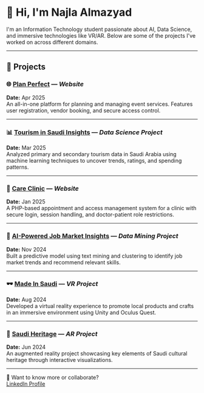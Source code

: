 # 👋 Hi, I'm Najla Almazyad

I'm an Information Technology student passionate about AI, Data Science, and immersive technologies like VR/AR. Below are some of the projects I've worked on across different domains.

---

## 📁 Projects

### 🌐 [Plan Perfect](https://github.com/IT320-PlanPerfect/PlanPerfect) — *Website*  
**Date:** Apr 2025  
An all-in-one platform for planning and managing event services. Features user registration, vendor booking, and secure access control.

---

### 📊 [Tourism in Saudi Insights](https://github.com/almazyadn/Tourism-in-Saudi) — *Data Science Project*  
**Date:** Mar 2025  
Analyzed primary and secondary tourism data in Saudi Arabia using machine learning techniques to uncover trends, ratings, and spending patterns.

---

### 🏥 [Care Clinic](https://github.com/almazyadn/Care-Clinic) — *Website*  
**Date:** Jan 2025  
A PHP-based appointment and access management system for a clinic with secure login, session handling, and doctor-patient role restrictions.

---

### 🧠 [AI-Powered Job Market Insights](https://github.com/JoodAlk/AI-Employment-Trends-Analysis) — *Data Mining Project*  
**Date:** Nov 2024  
Built a predictive model using text mining and clustering to identify job market trends and recommend relevant skills.

---

### 🕶️ [Made In Saudi](https://github.com/almazyadn/Made-In-Saudi) — *VR Project*  
**Date:** Aug 2024  
Developed a virtual reality experience to promote local products and crafts in an immersive environment using Unity and Oculus Quest.

---

### 🕌 [Saudi Heritage](https://github.com/almazyadn/Saudi-Heritage) — *AR Project*  
**Date:** Jun 2024  
An augmented reality project showcasing key elements of Saudi cultural heritage through interactive visualizations.

---

🔗 Want to know more or collaborate?  
[LinkedIn Profile](https://linkedin.com/in/najla-almazyad-1a988a315)
